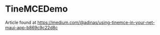 # TineMCEDemo

Article found at https://medium.com/@adinas/using-tinemce-in-your-net-maui-app-b869c9c22d8c
